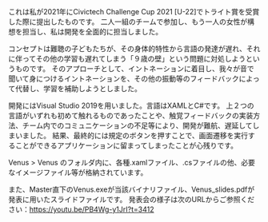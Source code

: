 これは私が2021年にCivictech Challenge Cup 2021 [U-22]でトライト賞を受賞した際に提出したものです。
二人一組のチームで参加し、もう一人の女性が構想を担当し、私は開発を全面的に担当しました。

コンセプトは難聴の子どもたちが、その身体的特性から言語の発達が遅れ、それに伴ってその他の学習も遅れてしまう「９歳の壁」という問題に対処しようというものです。
そのアプローチとして、イントネーションに着目し、我々が音で聞いて身につけるイントネーションを、その他の振動等のフィードバックによって代替し、学習を補助しようとしました。

開発にはVisual Studio 2019を用いました。言語はXAMLとC#です。
上２つの言語がいずれも初めて触れるものであったことや、触覚フィードバックの実装方法、チーム内でのコミュニケーションの不足等により、開発が難航、遅延してしまいました。
結果、最終的には規定のボタンを押すことで、画面遷移を実行することができるアプリケーションに留まってしまったことが心残りです。

Venus > Venus のフォルダ内に、各種.xamlファイル、.csファイルの他、必要なイメージファイル等が格納されています。

また、Master直下のVenus.exeが当該バイナリファイル、Venus_slides.pdfが発表に用いたスライドファイルです。
発表会の様子は次のURLからご参照ください：https://youtu.be/PB4Wg-y1JrI?t=3412
